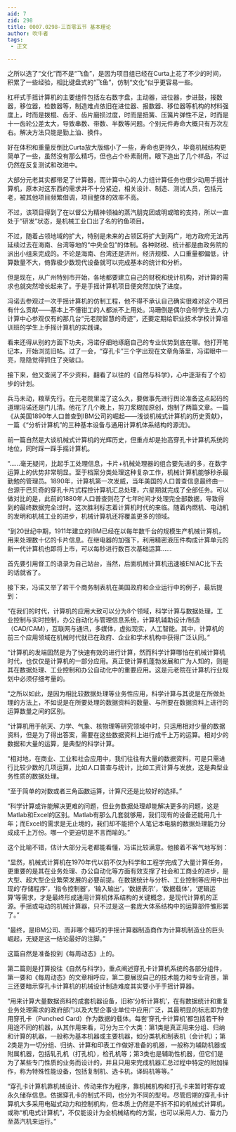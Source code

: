 ```yaml
---
aid: 7
zid: 298
title: 0007.0298-三百零五节 基本理论
author: 吹牛者
tags: 
 - 正文

---
```




之所以选了“文化”而不是“飞鱼”，是因为项目组已经在Curta上花了不少的时间，积累了一些经验，相比键盘式的“飞鱼”，仿制“文化”似乎更容易一些。

杠杆式手摇计算机的主要组件包括左右数字盘，主动器，进位器，步进鼓，报数器，移位器，检数器等，制造难点依旧在进位器、报数器、移位器等机构的材料强度上，时而是拨棍、齿牙、齿片磨损过度，时而是扭簧、压簧片弹性不足，时而是十一齿轮公差太大，导致串数、带数、半数等问题。个别元件寿命大概只有万次左右。解决方法只能是勤上油、换件。

好在体积和重量反倒比Curta放大版缩小了一些，寿命也更持久，毕竟机械结构更简单了一些，虽然没有那么精巧，但也占个朴素耐用。眼下造出了几个样品，不过仍然在反复测试和改进中。

大部分元老其实都带足了计算器，而计算中心的人力组计算任务也很少动用手摇计算机，原本对这东西的需求并不十分紧迫，相关设计、制造、测试人员，包括元老，被其他项目频繁借调，项目整体的效率不高。

不过，该项目得到了在以督公为精神领袖的蒸汽朋克团或明或暗的支持，所以一直处于“研发”状态，是机械工业口出了名的钓鱼项目。

不过，随着占领地域的扩大，特别是未来的占领区将扩大到两广，地方政府无法再延续过去在海南、台湾等地的“中央全包”的体制。各种财税、统计都是由政务院的派出小组来完成的。不论是海南、台湾还是济州，经济规模、人口重量都偏低，计算数量不大，倚靠极少数现代设备就可以完成基本的统计和分析。

但是现在，从广州特别市开始，各地都要建立自己的财税和统计机构，对计算的需求也就突然增长起来了。于是手摇计算机项目便突然加快了进度。

冯诺去参观过一次手摇计算机的仿制工程，他不得不承认自己确实很难对这个项目有什么贡献――基本上不懂钳工的人都派不上用处。冯珊倒是偶尔会带学生去人力计算中心参观仅有的那几台“元老院智慧的奇迹”，还要定期给职业技术学校计算培训班的学生上手摇计算机的实践课。

看来还得从别的方面下功夫，冯诺仔细地琢磨自己的专业优势到底在哪。他打开笔记本，开始浏览旧帖。过了一会，“穿孔卡”三个字出现在文章角落里，冯诺眼中一亮，隐隐觉得抓住了突破口。

接下来，他又查阅了不少资料，翻看了以往的《自然与科学》，心中逐渐有了个初步的计划。

兵马未动，粮草先行。在元老院里混了这么久，要做事先进行舆论准备这点起码的道理冯诺还是门儿清。他花了几个晚上，剪刀浆糊加原创，炮制了两篇文章。一篇《从美国1890年人口普查到IBM公司的崛起——浅谈机械式计算机的历史贡献》，一篇《“分析计算机”的三种基本设备与通用计算机体系结构的源流》。

前一篇自然是大谈机械式计算机的光辉历史，但重点却是抬高穿孔卡计算机系统的地位，同时踩一踩手摇计算机。

“……毫无疑问，比起手工处理信息，卡片+机械处理器的组合要先进的多，在数字运算上的优势非常明显。至于档案分类处理这种复杂工作，机械计算机能够秒杀最勤勉的管理员。1890年，计算机第一次发威，当年美国的人口普查信息最终由一台源于巴贝奇的穿孔卡片式程控计算机汇总处理，六星期就完成了全部任务。可以做对比的是，此前的1880年人口普查则花了七年时间才处理完全部数据，导致得到的最终数据完全过时。这次胜利标志着计算机时代的来临。随着内燃机、电动机的发明和机械工业的进步，机械计算机还将覆盖更多的领域。

“到20世纪中期，1911年建立的IBM已经在以每年数千台的规模生产机械计算机，用来处理数十亿的卡片信息。在继电器的加强下，利用精密液压件构成计算单元的新一代计算机也即将上市，可以每秒进行数百次基础运算……

首先要引用督工的语录为自己站台，当然，后面机械计算机迅速被ENIAC比下去的话就省了。

接下来，冯诺又举了若干个商务制表机在美国政府和企业运行中的例子，最后提到：

“在我们的时代，计算机的应用大致可以分为8个领域，科学计算与数据处理，工业控制与实时控制，办公自动化与管理信息系统，计算机辅助设计/制造（CAD/CAM），互联网与通讯，多媒体，虚拟现实，人工智能。其中，计算机的前三个应用领域在机械时代就已在政府、企业和学术机构中获得广泛认同。”

“计算机的发端固然是为了快速有效的进行计算，然而科学计算哪怕在机械计算机时代，也仅仅是计算机的一部分应用。真正使计算机蓬勃发展和广为人知的，则是其在数据处理、工业控制和办公自动化中的重要应用。这是元老院在计算机行业规划中必须仔细考量的。

“之所以如此，是因为相比较数据处理等业务性应用，科学计算与其说是在所做处理的方法上，不如说是在所要处理的数据资料的数量、与所要在数据资料上进行的运算数量之间的区别。

“计算机用于航天、力学、气象、核物理等研究领域中时，只运用相对少量的数据资料，但是为了得出答案，需要在这些数据资料上进行成千上万的运算。相对少的数据和大量的运算，是典型的科学计算。

“相对地，在商业、工业和社会应用中，我们往往有大量的数据资料，可是只需进行比较少数的几项运算，比如人口普查与统计，比如工资计算与发放，这是典型业务性质的数据处理。

“至于简单的对数或者三角函数运算，计算尺还是比较好的选择。”

“科学计算或许能解决更难的问题，但业务数据处理却能解决更多的问题，这是Matlab和Excel的区别。Matlab有那么几套就够用，我们现有的设备还能用几十年；而Excel的需求是无止境的，我们却不能把个人笔记本电脑的数据处理能力分成成千上万份。哪一个更迫切是不言而喻的。”

这个比喻不错，估计大部分元老都能看懂，冯诺比较满意。他接着不客气地写到：

“显然，机械式计算机在1970年代以前不仅为科学和工程学完成了大量计算任务，更重要的是其在业务处理、办公自动化等方面有效支撑了社会和工商业的进步，是大型、超大型企业繁荣发展的必要前提。在数据统计与分析、工业控制等应用中出现的‘存储程序’，‘指令控制器’，‘输入输出’，‘数据表示’，‘数据载体’，‘逻辑运算’等需求，才是最终形成通用计算机体系结构的关键概念，是现代计算机的正源。手摇或电动的机械计算器，只不过是这一套庞大体系结构中的运算部件雏形罢了。”

“最终，是IBM公司、而非哪个精巧的手摇计算器制造商作为计算机制造业的巨头崛起，无疑是这一结论最好的注脚。”

这篇自然是准备投到《每周动态》上的。

第二篇则是打算投往《自然与科学》，重点阐述穿孔卡计算机系统的各部分组件，第一要和《每周动态》的文章相呼应，第二要展现自己的技术能力和专业背景，第三还要暗示穿孔卡计算机的机械设计制造难度其实要小于手摇计算器。

“用来计算大量数据资料的成套机器设备，旧称‘分析计算机’，在有数据统计和重复业务处理需求的政府部门以及大型企事业单位中应用广泛，其最明显的标志即为使用穿孔卡（Punched Card）作为数据的载体。每套‘穿孔卡计算机’都包括若干种用途不同的机器，从其作用来看，可分为三个大类：第1类是真正用来分组、归纳和计算的机器，一般称为基本机器或主要机器，如分类机和制表机（会计机）；第2类是为一切分组、归纳、计算和印表工作做好准备的机器，一般称为辅助机器或附属机器，包括轧孔机（打孔机），检孔机等；第3类也是辅助性机器，但它们是为了某些专门性质的业务而设计的，并且只用来完成机器汇总过程中特定的附加操作，称为特殊性能设备，包括复制机、选卡机，译码机等等。”

“穿孔卡计算机靠机械设计、传动来作为程序，靠机械机构和打孔卡来暂时寄存或永久储存信息。依据穿孔卡的制式不同，也分为不同的型号。尽管后期的穿孔卡计算机大多采用电磁式动力和控制机构，但本质上仍然是不折不扣的机械式计算机，或称“机电式计算机”，不仅能设计为全机械结构的方案，也可以采用人力、畜力乃至蒸汽机来运行。”



